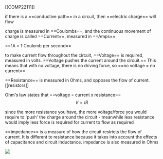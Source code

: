 [[COMP22111]]

if there is a ==conductive path== in a circuit, then ==electric charge== will flow

charge is measured in ==Coulombs==, and the continuous movement of charge is called ==Current==, measured in ==Amps==

==1A = 1 Coulomb per second==

to make current flow throughout the circuit, ==Voltage== is required, measured in volts. ==Voltage pushes the current around the circuit.== This means that with no voltage, there is no driving force, so ==no voltage = no current==

==Resistance== is measured in Ohms, and opposes the flow of current. [[resistors]]

Ohm's law states that ==voltage = current x resistance==
$$V = IR$$

since the more resistance you have, the more voltage/force you would require to 'push' the charge around the circuit - meanwhile less resistance would imply less force is required for current to flow as required

==impedance== is a measure of how the circuit restricts the flow of current. It is different to resistance because it takes into account the effects of capacitance and circuit inductance. impedance is also measured in Ohms

![](https://i.imgur.com/ULK7Zly.png)


